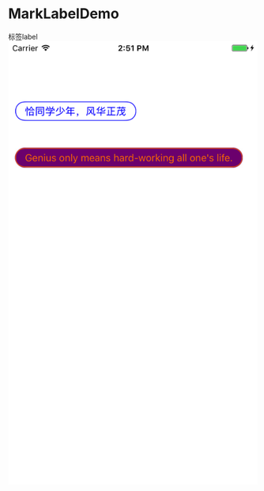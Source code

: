 # MarkLabelDemo
标签label
![Alt text](https://github.com/zhmios/MarkLabelDemo/raw/master/Screenshots/1.png)
